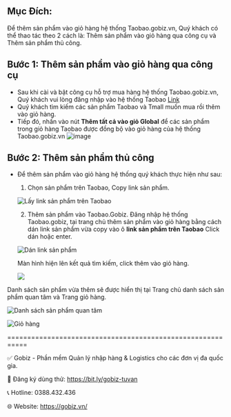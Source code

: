 ## Mục Đích:
Để thêm sản phẩm vào giỏ hàng hệ thống Taobao.gobiz.vn, Quý khách có thể thao tác theo 2 cách là: Thêm sản phẩm vào giỏ hàng qua công cụ và Thêm sản phẩm thủ công.

## Bước 1: Thêm sản phẩm vào giỏ hàng qua công cụ
- Sau khi cài và bật công cụ hỗ trợ mua hàng hệ thống Taobao.gobiz.vn, Quý khách vui lòng đăng nhập vào hệ thống Taobao [Link]([url](https://world.taobao.com/))
- Quý khách tìm kiếm các sản phẩm Taobao và Tmall muốn mua rồi thêm vào giỏ hàng.
- Tiếp đó, nhấn vào nút **Thêm tất cả vào giỏ Global** để các sản phẩm trong giỏ hàng Taobao được đồng bộ vào giỏ hàng của hệ thống Taobao.gobiz.vn
![image](https://github.com/gobizvn/gobiz-docs/assets/73226975/415acfce-86f2-462a-a26e-ccb18701ba09)



## Bước 2: Thêm sản phẩm thủ công
- Để thêm sản phẩm vào giỏ hàng hệ thống quý khách thực hiện như sau:
  1. Chọn sản phẩm trên Taobao, Copy link sản phẩm.
  
   ![Lấy link sản phẩm trên Taobao](https://github.com/gobizvn/gobiz-docs/assets/135328227/a145de3f-d7b2-4f8e-8a9f-61feefcd7179)

  2. Thêm sản phẩm vào Taobao.Gobiz.
     Đăng nhập hệ thống Taobao.gobiz, tại trang chủ thêm sản phẩm vào giỏ hàng bằng cách dán link sản phẩm vừa copy vào ô **link sản phẩm trên Taobao**
     Click dán hoặc enter.

  ![Dán link sản phẩm](https://github.com/gobizvn/gobiz-docs/assets/135328227/5c5ef8cb-155b-4913-b695-2a111ef054c8)

     Màn hình hiện lên kết quả tìm kiếm, click thêm vào giỏ hàng. 
  
  ![](https://github.com/gobizvn/gobiz-docs/assets/135328227/4381610f-19e5-4d74-af60-6f10bb87c9f9)
  
 Danh sách sản phẩm vừa thêm sẽ được hiển thị tại Trang chủ danh sách sản phẩm quan tâm và Trang giỏ hàng. 
    
 ![Danh sách sản phẩm quan tâm](https://github.com/gobizvn/gobiz-docs/assets/135328227/4f663a15-3258-4c7d-9729-75bd6a3f25d5)
 

 ![Giỏ hàng](https://github.com/gobizvn/gobiz-docs/assets/135328227/fcdac642-c58e-4db4-9828-e8e72b304d09)

===========================================================

✅ Gobiz - Phần mềm Quản lý nhập hàng & Logistics cho các đơn vị đa quốc gia.

📌 Đăng ký dùng thử: https://bit.ly/gobiz-tuvan

📞 Hotline: 0388.432.436

🌐 Website: https://gobiz.vn/
